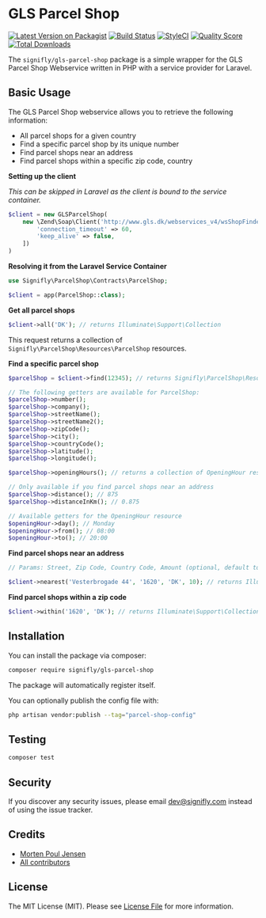 # GLS Parcel Shop

[![Latest Version on Packagist](https://img.shields.io/packagist/v/signifly/gls-parcel-shop.svg?style=flat-square)](https://packagist.org/packages/signifly/gls-parcel-shop)
[![Build Status](https://img.shields.io/travis/signifly/gls-parcel-shop/master.svg?style=flat-square)](https://travis-ci.org/signifly/gls-parcel-shop)
[![StyleCI](https://styleci.io/repos/218710533/shield?branch=master)](https://styleci.io/repos/218710533)
[![Quality Score](https://img.shields.io/scrutinizer/g/signifly/gls-parcel-shop.svg?style=flat-square)](https://scrutinizer-ci.com/g/signifly/gls-parcel-shop)
[![Total Downloads](https://img.shields.io/packagist/dt/signifly/gls-parcel-shop.svg?style=flat-square)](https://packagist.org/packages/signifly/gls-parcel-shop)

The `signifly/gls-parcel-shop` package is a simple wrapper for the GLS Parcel Shop Webservice written in PHP with a service provider for Laravel.

## Basic Usage

The GLS Parcel Shop webservice allows you to retrieve the following information:
- All parcel shops for a given country
- Find a specific parcel shop by its unique number
- Find parcel shops near an address
- Find parcel shops within a specific zip code, country

**Setting up the client**

*This can be skipped in Laravel as the client is bound to the service container.*

```php
$client = new GLSParcelShop(
    new \Zend\Soap\Client('http://www.gls.dk/webservices_v4/wsShopFinder.asmx?WSDL', [
        'connection_timeout' => 60,
        'keep_alive' => false,
    ])
)
```

**Resolving it from the Laravel Service Container**

```php
use Signifly\ParcelShop\Contracts\ParcelShop;

$client = app(ParcelShop::class);
```

**Get all parcel shops**

```php
$client->all('DK'); // returns Illuminate\Support\Collection
```

This request returns a collection of `Signifly\ParcelShop\Resources\ParcelShop` resources.

**Find a specific parcel shop**

```php
$parcelShop = $client->find(12345); // returns Signifly\ParcelShop\Resources\ParcelShop

// The following getters are available for ParcelShop:
$parcelShop->number();
$parcelShop->company();
$parcelShop->streetName();
$parcelShop->streetName2();
$parcelShop->zipCode();
$parcelShop->city();
$parcelShop->countryCode();
$parcelShop->latitude();
$parcelShop->longitude(); 

$parcelShop->openingHours(); // returns a collection of OpeningHour resources

// Only available if you find parcel shops near an address
$parcelShop->distance(); // 875
$parcelShop->distanceInKm(); // 0.875

// Available getters for the OpeningHour resource
$openingHour->day(); // Monday
$openingHour->from(); // 08:00
$openingHour->to(); // 20:00
```

**Find parcel shops near an address**

```php
// Params: Street, Zip Code, Country Code, Amount (optional, default to 5)

$client->nearest('Vesterbrogade 44', '1620', 'DK', 10); // returns Illuminate\Support\Collection
```

**Find parcel shops within a zip code**

```php
$client->within('1620', 'DK'); // returns Illuminate\Support\Collection
```

## Installation

You can install the package via composer:

```bash
composer require signifly/gls-parcel-shop
```

The package will automatically register itself.


You can optionally publish the config file with:

```bash
php artisan vendor:publish --tag="parcel-shop-config"
```

## Testing
```bash
composer test
```

## Security

If you discover any security issues, please email dev@signifly.com instead of using the issue tracker.

## Credits

- [Morten Poul Jensen](https://github.com/pactode)
- [All contributors](../../contributors)

## License

The MIT License (MIT). Please see [License File](LICENSE.md) for more information.
